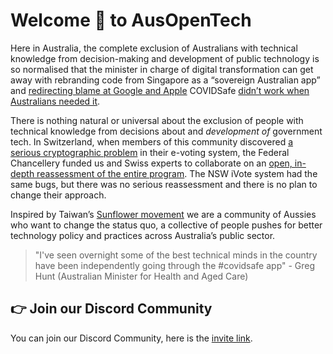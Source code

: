 # Welcome 👋 to AusOpenTech

Here in Australia, the complete exclusion of Australians with technical knowledge from decision-making and development of public technology is so normalised that the minister in charge of digital transformation can get away with rebranding code from Singapore as a “sovereign Australian app” and [redirecting blame at Google and Apple](https://www.zdnet.com/article/minister-still-blaming-covidsafe-flaws-on-apple-and-google/) COVIDSafe [didn’t work when Australians needed it](https://ghuntley.com/covidsafe/).
 
There is nothing natural or universal about the exclusion of people with technical knowledge from decisions about and _development of_ government tech. In Switzerland, when members of this community discovered [a serious cryptographic problem](https://openprivacy.ca/assets/how-not-to-prove-your-election-outcome-preprint.pdf) in their e-voting system, the Federal Chancellery funded us and Swiss experts to collaborate on an [open, in-depth reassessment of the entire program](https://www.bk.admin.ch/bk/en/home/politische-rechte/e-voting/berichte-und-studien.html). The NSW iVote system had the same bugs, but there was no serious reassessment and there is no plan to change their approach.

Inspired by Taiwan’s [Sunflower movement](https://g0v.tw/manifesto/en/) we are a community of Aussies who want to change the status quo, a collective of people pushes for better technology policy and practices across Australia’s public sector.

> "I've seen overnight some of the best technical minds in the country have been independently going through the #covidsafe app" - Greg Hunt (Australian Minister for Health and Aged Care)

## 👉 Join our Discord Community

You can join our Discord Community, here is the [invite link](https://discord.gg/4xr7AW5).

